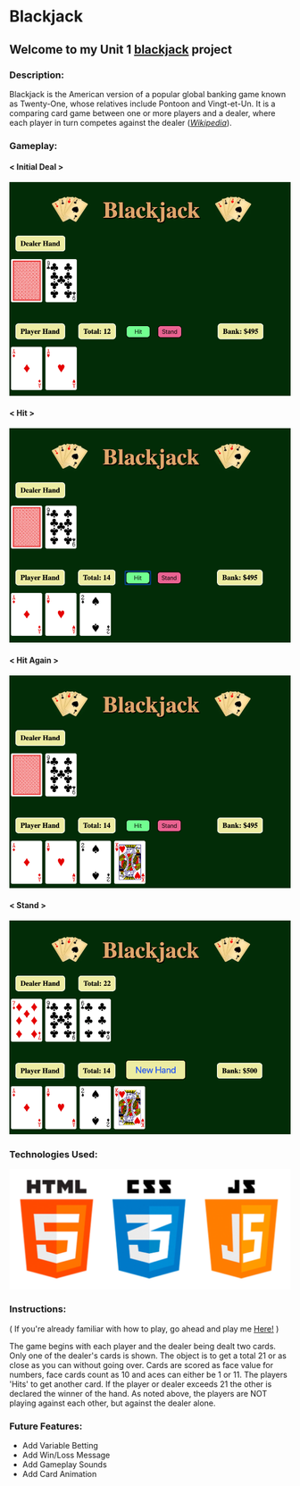 # Blackjack
## Welcome to my Unit 1 [blackjack](https://mjmoquin.github.io/GA-Blackjack/) project

### Description:
Blackjack is the American version of a popular global banking game known as Twenty-One, whose relatives include Pontoon and Vingt-et-Un. It is a comparing card game between one or more players and a dealer, where each player in turn competes against the dealer ([*Wikipedia*](https://en.wikipedia.org/wiki/Blackjack)). 

### Gameplay:
#### < Initial Deal \>
![Initial Deal](assets/InitialDeal.png)

#### < Hit \>
![First Hit](assets/firstHit.png)

#### < Hit Again \>
![Second Hit](assets/secondHit.png)

#### < Stand \>
![Hand Ending](assets/endOfHand.png)

### Technologies Used:

![Tech Used](assets/html_css_js.png)

### Instructions:

( If you're already familiar with how to play, go ahead and play me [Here!](https://mjmoquin.github.io/GA-Blackjack/) )

The game begins with each player and the dealer being dealt two cards. Only one of the dealer's cards is shown. The object is to get a total 21 or as close as you can without going over. Cards are scored as face value for numbers, face cards count as 10 and aces can either be 1 or 11. The players 'Hits' to get another card. If the player or dealer exceeds 21 the other is declared the winner of the hand. As noted above, the players are NOT playing against each other, but against the dealer alone.

### Future Features:

* Add Variable Betting
* Add Win/Loss Message
* Add Gameplay Sounds
* Add Card Animation